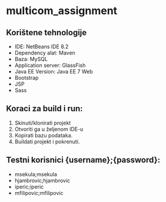 # multicom_assignment

## Korištene tehnologije

* IDE: NetBeans IDE 8.2
* Dependency alat: Maven
* Baza: MySQL
* Application server: GlassFish
* Java EE Version: Java EE 7 Web
* Bootstrap
* JSP
* Sass

## Koraci za build i run:

1. Skinuti/klonirati projekt
2. Otvoriti ga u željenom IDE-u
3. Kopirati bazu podataka. 
4. Buildati projekt i pokrenuti.

## Testni korisnici {username};{password}:

* msekula;msekula
* hjambrovic;hjambrovic
* iperic;iperic
* mfilipovic;mfilipovic

